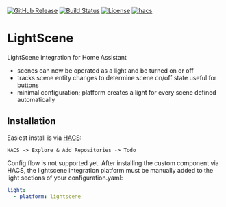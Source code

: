 <!-- markdownlint-disable first-line-heading -->
<!-- markdownlint-disable no-inline-html -->

[![GitHub Release](https://img.shields.io/github/release/markfrancisonly/hass-lightscene.svg?style=flat-square)](https://github.com/markfrancisonly/hass-lightscene/releases)
[![Build Status](https://img.shields.io/github/workflow/status/markfrancisonly/hass-lightscene/Build?style=flat-square)](https://github.com/markfrancisonly/hass-lightscene/actions/workflows/build.yaml)
[![License](https://img.shields.io/github/license/markfrancisonly/hass-lightscene.svg?style=flat-square)](LICENSE)
[![hacs](https://img.shields.io/badge/HACS-default-orange.svg?style=flat-square)](https://hacs.xyz)

# LightScene

LightScene integration for Home Assistant

- scenes can now be operated as a light and be turned on or off
- tracks scene entity changes to determine scene on/off state useful for buttons
- minimal configuration; platform creates a light for every scene defined automatically



## Installation

Easiest install is via [HACS](https://hacs.xyz/):

`HACS -> Explore & Add Repositories -> Todo`


Config flow is not supported yet. After installing the custom component via HACS, the lightscene integration platform must be manually added to the light sections of your configuration.yaml:

```yaml
light:
  - platform: lightscene
```
